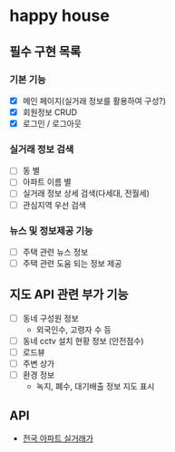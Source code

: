 # happy house

## 필수 구현 목록
 ### 기본 기능  
   - [x] 메인 페이지(실거래 정보를 활용하여 구성?)
   - [x] 회원정보 CRUD
   - [x] 로그인 / 로그아웃
 
 ### 실거래 정보 검색
   - [ ] 동 별
   - [ ] 아파트 이름 별 
   - [ ] 실거래 정보 상세 검색(다세대, 전월세)
   - [ ] 관심지역 우선 검색
 
### 뉴스 및 정보제공 기능
 - [ ] 주택 관련 뉴스 정보
 - [ ] 주택 관련 도움 되는 정보 제공

## 지도 API 관련 부가 기능
 - [ ] 동네 구성원 정보
   - 외국인수, 고령자 수 등
 - [ ] 동네 cctv 설치 현황 정보 (안전점수)
 - [ ] 로드뷰
 - [ ] 주변 상가
 - [ ] 환경 정보
   - 녹지, 폐수, 대기배출 정보 지도 표시

## API
 - [전국 아파트 실거래가](http://rtdown.molit.go.kr/)
